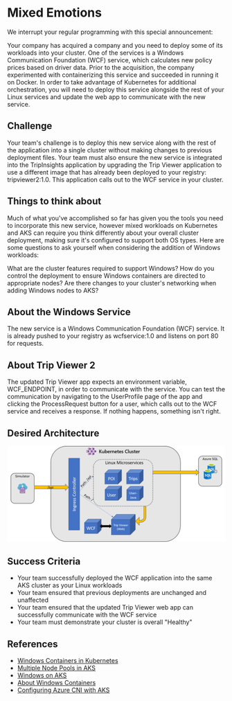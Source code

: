 # Mixed Emotions

We interrupt your regular programming with this special announcement:

Your company has acquired a company and you need to deploy some of its workloads into your cluster. One of the services is a Windows Communication Foundation (WCF) service, which calculates new policy prices based on driver data. Prior to the acquisition, the company experimented with containerizing this service and succeeded in running it on Docker. In order to take advantage of Kubernetes for additional orchestration, you will need to deploy this service alongside the rest of your Linux services and update the web app to communicate with the new service.


## Challenge
Your team's challenge is to deploy this new service along with the rest of the application into a single cluster without making changes to previous deployment files. Your team must also ensure the new service is integrated into the TripInsights application by upgrading the Trip Viewer application to use a different image that has already been deployed to your registry: tripviewer2:1.0. This application calls out to the WCF service in your cluster.

## Things to think about

Much of what you've accomplished so far has given you the tools you need to incorporate this new service, however mixed workloads on Kubernetes and AKS can require you think differently about your overall cluster deployment, making sure it's configured to support both OS types. Here are some questions to ask yourself when considering the addition of Windows workloads:

What are the cluster features required to support Windows?
How do you control the deployment to ensure Windows containers are directed to appropriate nodes?
Are there changes to your cluster's networking when adding Windows nodes to AKS?

## About the Windows Service

The new service is a Windows Communication Foundation (WCF) service. It is already pushed to your registry as wcfservice:1.0 and listens on port 80 for requests.

## About Trip Viewer 2

The updated Trip Viewer app expects an environment variable, WCF_ENDPOINT, in order to communicate with the service. You can test the communication by navigating to the UserProfile page of the app and clicking the ProcessRequest button for a user, which calls out to the WCF service and receives a response. If nothing happens, something isn't right.

## Desired Architecture

![Challenge 7 Architecture Diagram](images/challenge7-architecture.jfif "Challenge 7 - Architecture Diagram")

## Success Criteria

* Your team successfully deployed the WCF application into the same AKS cluster as your Linux workloads
* Your team ensured that previous deployments are unchanged and unaffected
* Your team ensured that the updated Trip Viewer web app can successfully communicate with the WCF service
* Your team must demonstrate your cluster is overall "Healthy"

## References

* [Windows Containers in Kubernetes](https://kubernetes.io/docs/setup/production-environment/windows/intro-windows-in-kubernetes/)
* [Multiple Node Pools in AKS](https://docs.microsoft.com/en-us/azure/aks/use-multiple-node-pools)
* [Windows on AKS](https://docs.microsoft.com/en-us/azure/aks/windows-container-cli)
* [About Windows Containers](https://docs.microsoft.com/en-us/virtualization/windowscontainers/about/)
* [Configuring Azure CNI with AKS](https://docs.microsoft.com/en-us/azure/aks/configure-azure-cni)
